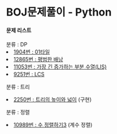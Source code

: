 # BOJ문제풀이 - Python

<h4>문제 리스트</h4>
분류 : DP
<li><a href="https://www.acmicpc.net/problem/1904">1904번 : 01타일</a></li>

<li><a href="https://www.acmicpc.net/problem/12865">12865번 : 평범한 배낭</a></li>

<li><a href="https://www.acmicpc.net/problem/11053">11053번 : 가장 긴 증가하는 부분 수열(LIS) </a></li>

<li><a href="https://www.acmicpc.net/problem/9251">9251번 : LCS </a></li>


분류 : 트리
<li><a href="https://www.acmicpc.net/problem/2250">2250번 : 트리의 높이와 넓이</a> (구현)</li>

분류 : 정렬
<li><a href="https://www.acmicpc.net/problem/10989">10989번 : 수 정렬하기3</a> (계수 정렬)</li>

